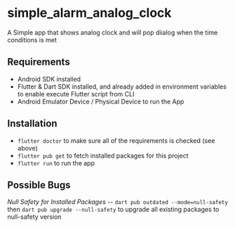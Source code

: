 # simple_alarm_analog_clock

A Simple app that shows analog clock and will pop diialog when the time conditions is met

## Requirements

- Android SDK installed
- Flutter & Dart SDK installed, and already added in environment variables to enable execute Flutter script from CLI
- Android Emulator Device / Physical Device to run the App

## Installation

- `flutter doctor` to make sure all of the requirements is checked (see above)
- `flutter pub get` to fetch installed packages for this project
- `flutter run` to run the app

## Possible Bugs

_Null Safety for Installed Packages_
-- `dart pub outdated --mode=null-safety` then `dart pub upgrade --null-safety` to upgrade all existing packages to null-safety version

